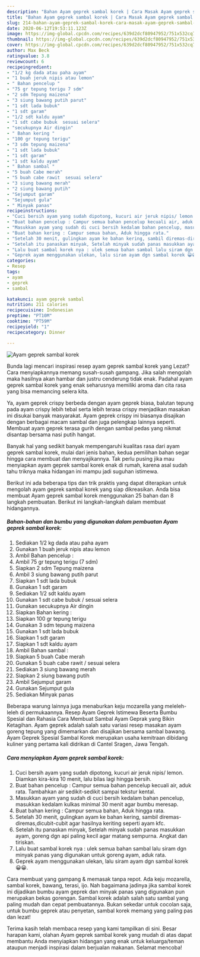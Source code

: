 ```yaml
---
description: "Bahan Ayam geprek sambal korek | Cara Masak Ayam geprek sambal korek Yang Enak Banget"
title: "Bahan Ayam geprek sambal korek | Cara Masak Ayam geprek sambal korek Yang Enak Banget"
slug: 214-bahan-ayam-geprek-sambal-korek-cara-masak-ayam-geprek-sambal-korek-yang-enak-banget
date: 2020-06-12T19:53:11.123Z
image: https://img-global.cpcdn.com/recipes/639d2dcf80947952/751x532cq70/ayam-geprek-sambal-korek-foto-resep-utama.jpg
thumbnail: https://img-global.cpcdn.com/recipes/639d2dcf80947952/751x532cq70/ayam-geprek-sambal-korek-foto-resep-utama.jpg
cover: https://img-global.cpcdn.com/recipes/639d2dcf80947952/751x532cq70/ayam-geprek-sambal-korek-foto-resep-utama.jpg
author: Max Beck
ratingvalue: 3.8
reviewcount: 6
recipeingredient:
- "1/2 kg dada atau paha ayam"
- "1 buah jeruk nipis atau lemon"
- " Bahan pencelup "
- "75 gr tepung terigu 7 sdm"
- "2 sdm Tepung maizena"
- "3 siung bawang putih parut"
- "1 sdt lada bubuk"
- "1 sdt garam"
- "1/2 sdt kaldu ayam"
- "1 sdt cabe bubuk  sesuai selera"
- "secukupnya Air dingin"
- " Bahan kering "
- "100 gr tepung terigu"
- "3 sdm tepung maizena"
- "1 sdt lada bubuk"
- "1 sdt garam"
- "1 sdt kaldu ayam"
- " Bahan sambal "
- "5 buah Cabe merah"
- "5 buah cabe rawit  sesuai selera"
- "3 siung bawang merah"
- "2 siung bawang putih"
- "Sejumput garam"
- "Sejumput gula"
- " Minyak panas"
recipeinstructions:
- "Cuci bersih ayam yang sudah dipotong, kucuri air jeruk nipis/ lemon. Diamkan kira-kira 10 menit, lalu bilas lagi hingga bersih."
- "Buat bahan pencelup : Campur semua bahan pencelup kecuali air, aduk rata. Tambahkan air sedikit-sedikit sampai tekstur kental."
- "Masukkan ayam yang sudah di cuci bersih kedalam bahan pencelup, masukkan kedalam kulkas minimal 30 menit agar bumbu meresap."
- "Buat bahan kering : Campur semua bahan, Aduk hingga rata."
- "Setelah 30 menit, gulingkan ayam ke bahan kering, sambil diremas-diremas,dicubit-cubit agar hasilnya keriting seperti ayam kfc."
- "Setelah itu panaskan minyak, Setelah minyak sudah panas masukkan ayam, goreng dgn api paling kecil agar matang sempurna. Angkat dan tiriskan."
- "Lalu buat sambal korek nya : ulek semua bahan sambal lalu siram dgn minyak panas yang digunakan untuk goreng ayam, aduk rata."
- "Geprek ayam menggunakan ulekan, lalu siram ayam dgn sambal korek 😀😀."
categories:
- Resep
tags:
- ayam
- geprek
- sambal

katakunci: ayam geprek sambal 
nutrition: 211 calories
recipecuisine: Indonesian
preptime: "PT10M"
cooktime: "PT59M"
recipeyield: "1"
recipecategory: Dinner

---
```



![Ayam geprek sambal korek](https://img-global.cpcdn.com/recipes/639d2dcf80947952/751x532cq70/ayam-geprek-sambal-korek-foto-resep-utama.jpg)

Bunda lagi mencari inspirasi resep ayam geprek sambal korek yang Lezat? Cara menyiapkannya memang susah-susah gampang. Jika salah mengolah maka hasilnya akan hambar dan justru cenderung tidak enak. Padahal ayam geprek sambal korek yang enak seharusnya memiliki aroma dan cita rasa yang bisa memancing selera kita.

Ya, ayam geprek crispy berbeda dengan ayam geprek biasa, balutan tepung pada ayam crispy lebih tebal serta lebih terasa crispy menjadikan masakan ini disukai banyak masyarakat. Ayam geprek crispy ini biasanya disajikan dengan berbagai macam sambal dan juga pelengkap lainnya seperti. Membuat ayam geprek terasa gurih dengan sambal pedas yang nikmat disantap bersama nasi putih hangat.

Banyak hal yang sedikit banyak mempengaruhi kualitas rasa dari ayam geprek sambal korek, mulai dari jenis bahan, kedua pemilihan bahan segar hingga cara membuat dan menyajikannya. Tak perlu pusing jika mau menyiapkan ayam geprek sambal korek enak di rumah, karena asal sudah tahu triknya maka hidangan ini mampu jadi suguhan istimewa.


Berikut ini ada beberapa tips dan trik praktis yang dapat diterapkan untuk mengolah ayam geprek sambal korek yang siap dikreasikan. Anda bisa membuat Ayam geprek sambal korek menggunakan 25 bahan dan 8 langkah pembuatan. Berikut ini langkah-langkah dalam membuat hidangannya.

<!--inarticleads1-->

##### Bahan-bahan dan bumbu yang digunakan dalam pembuatan Ayam geprek sambal korek:

1. Sediakan 1/2 kg dada atau paha ayam
1. Gunakan 1 buah jeruk nipis atau lemon
1. Ambil  Bahan pencelup :
1. Ambil 75 gr tepung terigu (7 sdm)
1. Siapkan 2 sdm Tepung maizena
1. Ambil 3 siung bawang putih parut
1. Siapkan 1 sdt lada bubuk
1. Gunakan 1 sdt garam
1. Sediakan 1/2 sdt kaldu ayam
1. Gunakan 1 sdt cabe bubuk / sesuai selera
1. Gunakan secukupnya Air dingin
1. Siapkan  Bahan kering :
1. Siapkan 100 gr tepung terigu
1. Gunakan 3 sdm tepung maizena
1. Gunakan 1 sdt lada bubuk
1. Siapkan 1 sdt garam
1. Siapkan 1 sdt kaldu ayam
1. Ambil  Bahan sambal :
1. Siapkan 5 buah Cabe merah
1. Gunakan 5 buah cabe rawit / sesuai selera
1. Sediakan 3 siung bawang merah
1. Siapkan 2 siung bawang putih
1. Ambil Sejumput garam
1. Gunakan Sejumput gula
1. Sediakan  Minyak panas


Beberapa warung lainnya juga menaburkan keju mozarella yang meleleh-leleh di permukaannya. Resep Ayam Geprek Istimewa Beserta Bumbu Spesial dan Rahasia Cara Membuat Sambal Ayam Geprak yang Bikin Ketagihan. Ayam geprek adalah salah satu variasi resep masakan ayam goreng tepung yang dimemarkan dan disajikan bersama sambal bawang. Ayam Geprek Spesial Sambal Korek merupakan usaha kemitraan dibidang kuliner yang pertama kali didrikan di Cantel Sragen, Jawa Tengah. 

<!--inarticleads2-->

##### Cara menyiapkan Ayam geprek sambal korek:

1. Cuci bersih ayam yang sudah dipotong, kucuri air jeruk nipis/ lemon. Diamkan kira-kira 10 menit, lalu bilas lagi hingga bersih.
1. Buat bahan pencelup : Campur semua bahan pencelup kecuali air, aduk rata. Tambahkan air sedikit-sedikit sampai tekstur kental.
1. Masukkan ayam yang sudah di cuci bersih kedalam bahan pencelup, masukkan kedalam kulkas minimal 30 menit agar bumbu meresap.
1. Buat bahan kering : Campur semua bahan, Aduk hingga rata.
1. Setelah 30 menit, gulingkan ayam ke bahan kering, sambil diremas-diremas,dicubit-cubit agar hasilnya keriting seperti ayam kfc.
1. Setelah itu panaskan minyak, Setelah minyak sudah panas masukkan ayam, goreng dgn api paling kecil agar matang sempurna. Angkat dan tiriskan.
1. Lalu buat sambal korek nya : ulek semua bahan sambal lalu siram dgn minyak panas yang digunakan untuk goreng ayam, aduk rata.
1. Geprek ayam menggunakan ulekan, lalu siram ayam dgn sambal korek 😀😀.


Cara membuat yang gampang &amp; memasak tanpa repot. Ada keju mozarella, sambal korek, bawang, terasi, ijo. Nah bagaimana jadinya jika sambal korek ini dijadikan bumbu ayam geprek dan minyak panas yang digunakan pun merupakan bekas gorengan. Sambal korek adalah salah satu sambal yang paling mudah dan cepat pembuatannya. Bukan sekedar untuk cocolan saja, untuk bumbu geprek atau penyetan, sambal korek memang yang paling pas dan lezat! 

Terima kasih telah membaca resep yang kami tampilkan di sini. Besar harapan kami, olahan Ayam geprek sambal korek yang mudah di atas dapat membantu Anda menyiapkan hidangan yang enak untuk keluarga/teman ataupun menjadi inspirasi dalam berjualan makanan. Selamat mencoba!

